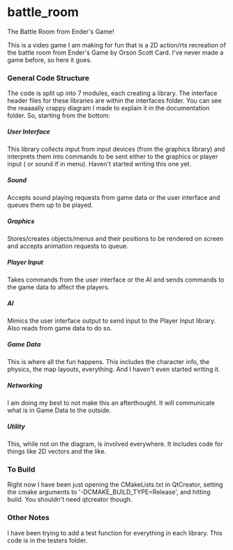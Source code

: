 # battle_room
The Battle Room from Ender's Game!

This is a video game I am making for fun that is a 2D action/rts recreation of the battle room from Ender's Game by Orson Scott  Card. I've never made a game before, so here it goes.

### General Code Structure
The code is split up into 7 modules, each creating a library. The interface header files for these libraries are within the interfaces folder. You can see the reaaaally crappy diagram I made to explain it in the documentation folder. So, starting from the bottom:

##### User Interface
This library collects input from input devices (from the graphics library) and interprets them into commands to be sent either to the graphics or player input ( or sound if in menu). Haven't started writing this one yet.

##### Sound
Accepts sound playing requests from game data or the user interface and queues them up to be played.

##### Graphics
Stores/creates objects/menus and their positions to be rendered on screen and accepts animation requests to queue.

##### Player Input
Takes commands from the user interface or the AI and sends commands to the game data to affect the players.

##### AI
Mimics the user interface output to send input to the Player Input library. Also reads from game data to do so.

##### Game Data
This is where all the fun happens. This includes the character info, the physics, the map layouts, everything. And I haven't even started writing it.

##### Networking
I am doing my best to not make this an afterthought. It will communicate what is in Game Data to the outside.

##### Utility
This, while not on the diagram, is involved everywhere. It includes code for things like 2D vectors and the like.

### To Build
Right now I have been just opening the CMakeLists.txt in QtCreator, setting the cmake arguments to '-DCMAKE_BUILD_TYPE=Release', and hitting build. You shouldn't need qtcreator though.

### Other Notes
I have been trying to add a test function for everything in each library. This code is in the testers folder.
